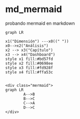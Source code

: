  <script src="./mermaid.min.js"></script>
 <link rel="stylesheet" href="./mermaid.css">
 <script>mermaid.initialize({startOnLoad:true});</script>

# md_mermaid
probando mermaid en markdown

```mermaid
graph LR

x1("Dimensión") ---x0((" "))
x0-->x2("Análisis") 
x2 --> x3("Capítulo")
x3 --> x4("Dashboard")
style x1 fill:#bd57fd
style x2 fill:#0698ee
style x3 fill:#fd928f
style x4 fill:#ffa53c


```

```
<div class="mermaid">
graph LR
        A-->B
        B-->C
        C-->A
        D-->C
</div>
```


